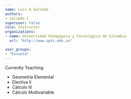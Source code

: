 ```yaml
---
name: Luis A Salcedo
authors:
- salcedo-l
superuser: false
role: Instructor 
organizations:
- name: Universidad Pedagógica y Tecnológica de Colombia
  url: "http://www.uptc.edu.co"

user_groups:
- "Escuela"
---
```


Currently Teaching:
+ Geometría Elemental
+ Electiva II
+ Cálculo III
+ Cálculo Multivariable
